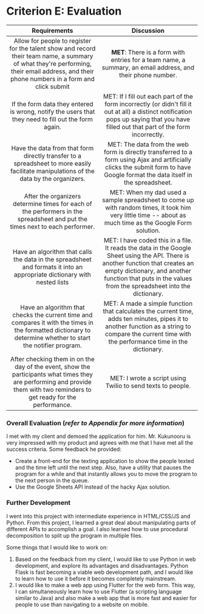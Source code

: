 # Criterion E: Evaluation

|                         Requirements                         |                          Discussion                          |
| :----------------------------------------------------------: | :----------------------------------------------------------: |
| Allow for people to register for the talent show and record their team name, a summary of what they're performing, their email address, and their phone numbers in a form and click submit | **MET**: There is a form with entries for a team name, a summary, an email address, and their phone number. |
| If the form data they entered is wrong, notify the users that they need to fill out the form again. | MET: If I fill out each part of the form incorrectly (or didn't fill it out at all) a distinct notification pops up saying that you have filled out that part of the form incorrectly. |
| Have the data from that form directly transfer to a spreadsheet to more easily facilitate manipulations of the data by the organizers. | MET: The data from the web form is directly transferred to a form using Ajax and artificially clicks the submit form to have Google format the data itself in the spreadsheet. |
| After the organizers determine times for each of the performers in the spreadsheet and put the times next to each performer. | MET: When my dad used a sample spreadsheet to come up with random times, it took him very little time -- about as much time as the Google Form solution. |
| Have an algorithm that calls the data in the spreadsheet and formats it into an appropriate dictionary with nested lists | MET: I have coded this in a file. It reads the data in the Google Sheet using the API. There is another function that creates an empty dictionary, and another function that puts in the values from the spreadsheet into the dictionary. |
| Have an algorithm that checks the current time and compares it with the times in the formatted dictionary to determine whether to start the notifier program. | MET: A made a simple function that calculates the current time, adds ten minutes, pipes it to another function as a string to compare the current time with the performance time in the dictionary. |
| After checking them in on the day of the event, show the participants what times they are performing and provide them with two reminders to get ready for the performance. | MET: I wrote a script using Twilio to send texts to people.  |

### Overall Evaluation (*refer to Appendix for more information*)

I met with my client and demoed the application for him. Mr. Kukunooru is very impressed with my product and agrees with me that I have met all the success criteria. Some feedback he provided:

* Create a front-end for the texting application to show the people texted and the time left until the next step. Also, have a utility that pauses the program for a while and that instantly allows you to move the program to the next person in the queue. 
* Use the Google Sheets API instead of the hacky Ajax solution. 

### Further Development

I went into this project with intermediate experience in HTML/CSS/JS and Python. From this project, I learned a great deal about manipulating parts of different APIs to accomplish a goal. I also learned how to use procedural decomposition to split up the program in multiple files. 

Some things that I would like to work on:

1. Based on the feedback from my client, I would like to use Python in web development, and explore its advantages and disadvantages. Python Flask is fast becoming a viable web development path, and I would like to learn how to use it before it becomes completely mainstream.
2. I would like to make a web app using Flutter for the web form. This way, I can simultaneously learn how to use Flutter (a scripting language similar to Java) and also make a web app that is more fast and easier for people to use than navigating to a website on mobile. 

